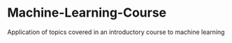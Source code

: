 # Machine-Learning-Course
Application of topics covered in an introductory course to machine learning
